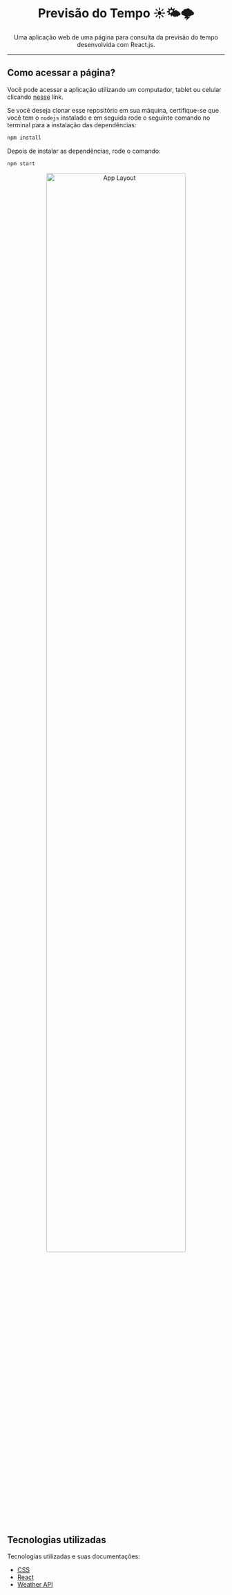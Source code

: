 <h1 align="center"> Previsão do Tempo ☀️🌤️🌩️ </h1>

<p align="center">
  Uma aplicação web de uma página para consulta da previsão do tempo desenvolvida com React.js.
</p>

------
## Como acessar a página?

Você pode acessar a aplicação utilizando um computador, tablet ou celular clicando [nesse]() link.

Se você deseja clonar esse repositório em sua máquina, certifique-se que você tem o `nodejs` instalado e em seguida rode o seguinte comando no terminal para a instalação das dependências:

```bash
npm install
```

Depois de instalar as dependências, rode o comando:
```bash
npm start
```

<p align="center">
  <img alt="App Layout" src="https://user-images.githubusercontent.com/108953489/216395789-55b863c0-c851-45b6-9985-1189b91ec2db.gif" width="80%">
</p>

## Tecnologias utilizadas

Tecnologias utilizadas e suas documentações:

- [CSS](https://developer.mozilla.org/pt-BR/docs/Web/CSS)
- [React](https://reactjs.org/)
- [Weather API](https://www.weatherapi.com/)

